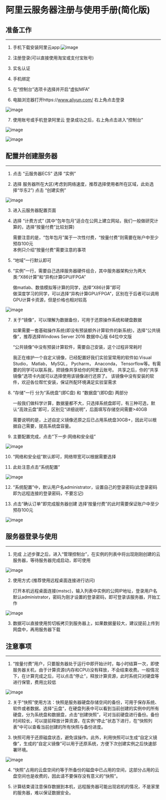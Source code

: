 # 阿里云服务器注册与使用手册(简化版)


## 准备工作
---
1. 手机下载安装阿里云app:![image](images/1.jpg)  

2. 注册登录(可以直接使用淘宝或支付宝账号)  

3. 实名认证  

4. 手机绑定  

5. 在“控制台”选项卡选择并开启“虚拟MFA”  

6. 电脑浏览器打开https://www.aliyun.com/  右上角点击登录  

![image](images/2.png)  

7. 使用账号或手机登录阿里云  登录成功之后，右上角点击进入“控制台”  

![image](images/3.png)  

![image](images/4.png)  



## 配置并创建服务器
---
1. 点击 “云服务器ECS”  选择 “实例”  

2. 选择 服务器所在大区(考虑到网络速度，推荐选择使用者所在区域，此处选择“华东2”)  点击 “创建实例” 

![image](images/5.png)  

3. 进入云服务器配置页面  

4. 选择 “计费方式”  (其中“包年包月”适合在公网上建立网站，我们一般做研究计算的，选择“按量付费”比较划算)  

    需要注意的是，“包年包月”属于一次性付费，“按量付费”则需要在账户中至少预存100元  
本例只介绍“按量付费”需要注意的事项  

5. “地域”一行默认即可  

6. “实例”一行，需要自己选择服务器硬件组合，其中服务器架构分为两大类:“X86计算”和“异构计算GPU/FPGA”  

    做matlab、数值模拟等计算的同学，选择“X86计算”即可  
    做深度学习的同学，可以选择“异构计算GPU/FPGA”，区别在于后者可以调用GPU计算卡资源，但是价格也相对较高  

![image](images/6.png)  

7. 关于“镜像”，可以理解为数据备份，可用于还原操作系统和硬盘数据  

    如果需要一套基础操作系统(即没有预装额外计算软件的新系统)，选择“公共镜像”，推荐选择Windows Server 2016 数据中心版 64位中文版  

    “公共镜像”中没有预装计算软件，需要自己安装，这个过程非常耗时  

    我正在维护一个自定义镜像，已经配置好我们实验室常用的软件如:Visual Studio， Matlab， MySQL， Pycharm， Anaconda， Tensorflow等。有需要的同学可以联系我，把镜像共享给你的阿里云账号。 共享之后，你的“共享镜像”选项卡内就可以选择使用该镜像进行还原了。 该镜像中没有安装的软件，欢迎各位帮忙安装，保证所配环境满足实验室需求  

8. “存储”一行 分为“系统盘”(即C盘) 和 “数据盘”(即D盘) 两部分  

    一般我们做科学计算，数据量都不大，只选择系统盘即可，有三种可选，默认“高效云盘”即可，区别见“详细说明”，后面填写存储空间需要>40GB  

    需要说明的是，上述自定义镜像还原之后已占用系统盘30GB+，因此可以根据自己需要，提高系统盘容量。  

9. 主要配置完成，点击“下一步:网络和安全组”

![image](images/7.png)  

10. “网络和安全组”默认即可，网络带宽可以根据需要选择  

11. 此处注意点击“系统配置”  

![image](images/8.png)  

12. “系统配置”中，默认用户名administrator，设置自己的登录密码(此登录密码即为远程连接的登录密码，不要忘记)  

13. 点击“确认订单”即完成服务器创建 选择‘按量付费”的此时需要保证账户中至少预存100元

![image](images/9.png)  



## 服务器登录与使用
---

1. 完成 上述步骤之后，进入“管理控制台”，在实例的列表中将出现刚刚创建的云服务器，等待服务器完成启动，即可使用

![image](images/10.png)  

2. 使用方式:(推荐使用远程桌面连接进行访问)

    打开本机远程桌面连接(mstsc)，输入列表中实例的公网IP地址，登录用户名默认administrator，密码为刚才设置的登录密码，即可登录该服务器，开始工作  

![image](images/11.png)  

3. 数据可以直接使用剪切板拷贝到服务器上，如果数据量较大，建议提前上传到网盘中，再用服务器下载  



## 注意事项
---

1. “按量付费”用户，只要服务器处于运行中即开始计时，每小时结算一次，即使服务器关机，由于计算资源(内存和CPU)没有释放，不会结束收费。一般情况下，在计算完成之后，可以点击“停止”，释放计算资源，此时系统只对硬盘等进行保管，费用比较低  

![image](images/12.png)  

2. 关于“快照”使用方法：快照是服务器硬盘存储空间的备份，可用于保存系统、软件或者数据。选择“云盘”，在硬盘列表中可以看到当前创建的实例中的所有硬盘，分为系统盘和数据盘，点击“创建快照”，可对当前硬盘进行备份。备份时间较长，可以提前释放计算资源，在实例“停止”状态下进行，在“快照列表”中可以查看当前创建的所有快照与备份进度。

3. 快照可用于还原磁盘状态，避免误操作。此外，利用快照可以生成“自定义镜像”，生成的“自定义镜像”可以用于还原系统，方便下次创建实例之后快速部署环境。

![image](images/13.png) 

4. “快照”占用的云盘空间约等于所备份的磁盘中已占用的空间，这部分占用的云盘空间也是收费的，因此请不要保存没有意义的“快照”。 

5. 计算结束请注意保存数据到本机，远程服务器可能出现宕机的情况，不是家里的服务器，难以保证数据安全。




